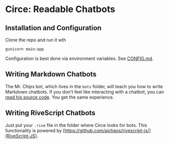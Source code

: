 # Circe: Readable Chatbots

## Installation and Configuration
Clone the repo and run it wth

```
gunicorn main:app
```

Configuration is best done via environment variables.  See [CONFIG.md](/blob/master/CONFIG.md).

## Writing Markdown Chatbots
The Mr. Chips bot, which lives in the `bots` folder, will teach you how to write Markdown chatbots.  If you don't feel like interacting with a chatbot, you can [read his source code](/blob/master/bots/MrChips.md).  You get the same experience.

## Writing RiveScript Chatbots
Just put your `.rive` file in the folder where Circe looks for bots.  This functionality is powered by [https://github.com/aichaos/rivescript-js/](RiveScript-JS).